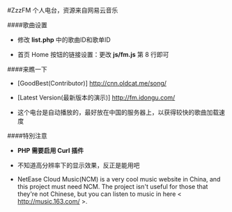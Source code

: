 #ZzzFM
个人电台，资源来自网易云音乐

####歌曲设置
- 修改 **list.php** 中的歌曲ID和歌单ID

- 首页 Home 按钮的链接设置：更改 **js/fm.js** 第 8 行即可

####来瞧一下
- [GoodBest(Contributor)] http://cnn.oldcat.me/song/

- [Latest Version(最新版本的演示)] http://fm.idongu.com/

- 这个电台是自动播放的，最好放在中国的服务器上，以获得较快的歌曲加载速度

####特別注意
- **PHP 需要启用 Curl 插件**

- 不知道高分辨率下的显示效果，反正是能用吧

- NetEase Cloud Music(NCM) is a very cool music website in China, and this project must need NCM. The project isn't useful for those that they're not Chinese, but you can listen to music in here < http://music.163.com/ >.
